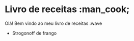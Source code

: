 # Livro de receitas :man_cook;
Olá! Bem vindo ao meu livro de receitas :wave
 - Strogonoff de frango

